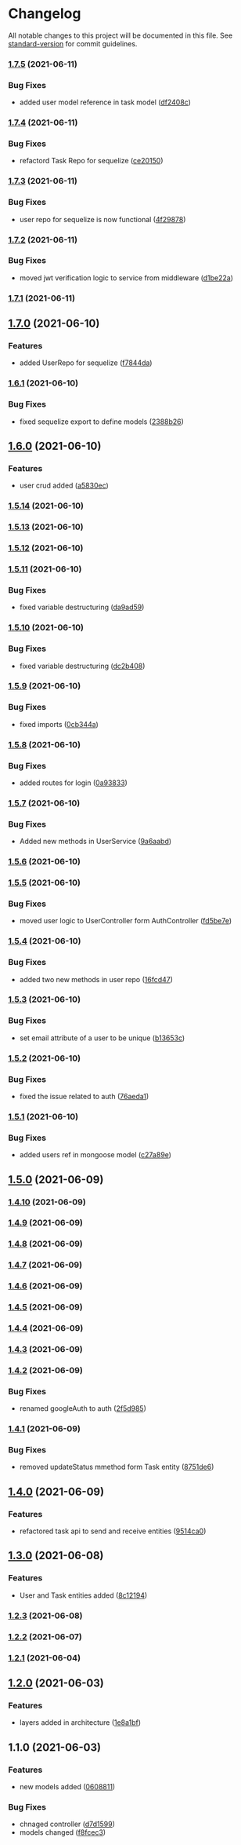 # Changelog

All notable changes to this project will be documented in this file. See [standard-version](https://github.com/conventional-changelog/standard-version) for commit guidelines.

### [1.7.5](https://github.com/shariq-carbonteq/ToDoApp/compare/v1.7.4...v1.7.5) (2021-06-11)


### Bug Fixes

* added user model reference in task model ([df2408c](https://github.com/shariq-carbonteq/ToDoApp/commit/df2408c0fcf672f042ed0ce8e03e77a22c57bd19))

### [1.7.4](https://github.com/shariq-carbonteq/ToDoApp/compare/v1.7.3...v1.7.4) (2021-06-11)


### Bug Fixes

* refactord Task Repo for sequelize ([ce20150](https://github.com/shariq-carbonteq/ToDoApp/commit/ce201504e8c8b2817a261ac53c047bd649828caf))

### [1.7.3](https://github.com/shariq-carbonteq/ToDoApp/compare/v1.7.2...v1.7.3) (2021-06-11)


### Bug Fixes

* user repo for sequelize is now functional ([4f29878](https://github.com/shariq-carbonteq/ToDoApp/commit/4f29878eeb5aa0ba9b61120b1bad800d576477f7))

### [1.7.2](https://github.com/shariq-carbonteq/ToDoApp/compare/v1.7.1...v1.7.2) (2021-06-11)


### Bug Fixes

* moved jwt verification logic to service from middleware ([d1be22a](https://github.com/shariq-carbonteq/ToDoApp/commit/d1be22a169d725a8fcb7b81841e69c4301f6cf9e))

### [1.7.1](https://github.com/shariq-carbonteq/ToDoApp/compare/v1.7.0...v1.7.1) (2021-06-11)

## [1.7.0](https://github.com/shariq-carbonteq/ToDoApp/compare/v1.6.1...v1.7.0) (2021-06-10)


### Features

* added UserRepo for sequelize ([f7844da](https://github.com/shariq-carbonteq/ToDoApp/commit/f7844da3b2b39f5213b0164d0ac6e4868d7a4714))

### [1.6.1](https://github.com/shariq-carbonteq/ToDoApp/compare/v1.6.0...v1.6.1) (2021-06-10)


### Bug Fixes

* fixed sequelize export to define models ([2388b26](https://github.com/shariq-carbonteq/ToDoApp/commit/2388b268c4b290752143b15d590ffed1b2a02e8e))

## [1.6.0](https://github.com/shariq-carbonteq/ToDoApp/compare/v1.5.14...v1.6.0) (2021-06-10)


### Features

* user crud added ([a5830ec](https://github.com/shariq-carbonteq/ToDoApp/commit/a5830ec8e4a85544db9f8b6acc31673980d3fede))

### [1.5.14](https://github.com/shariq-carbonteq/ToDoApp/compare/v1.5.13...v1.5.14) (2021-06-10)

### [1.5.13](https://github.com/shariq-carbonteq/ToDoApp/compare/v1.5.12...v1.5.13) (2021-06-10)

### [1.5.12](https://github.com/shariq-carbonteq/ToDoApp/compare/v1.5.11...v1.5.12) (2021-06-10)

### [1.5.11](https://github.com/shariq-carbonteq/ToDoApp/compare/v1.5.10...v1.5.11) (2021-06-10)


### Bug Fixes

* fixed variable destructuring ([da9ad59](https://github.com/shariq-carbonteq/ToDoApp/commit/da9ad59e5f7719c5fcfaf35da17080948b8e4fe2))

### [1.5.10](https://github.com/shariq-carbonteq/ToDoApp/compare/v1.5.9...v1.5.10) (2021-06-10)


### Bug Fixes

* fixed variable destructuring ([dc2b408](https://github.com/shariq-carbonteq/ToDoApp/commit/dc2b4086afe8ac40a09a074b69ca74ee771c7e9c))

### [1.5.9](https://github.com/shariq-carbonteq/ToDoApp/compare/v1.5.8...v1.5.9) (2021-06-10)


### Bug Fixes

* fixed imports ([0cb344a](https://github.com/shariq-carbonteq/ToDoApp/commit/0cb344a7c78295bf1374f3be1c99f70e5989619f))

### [1.5.8](https://github.com/shariq-carbonteq/ToDoApp/compare/v1.5.7...v1.5.8) (2021-06-10)


### Bug Fixes

* added routes for login ([0a93833](https://github.com/shariq-carbonteq/ToDoApp/commit/0a93833929048d4b979868d918b041607db6d411))

### [1.5.7](https://github.com/shariq-carbonteq/ToDoApp/compare/v1.5.6...v1.5.7) (2021-06-10)


### Bug Fixes

* Added new methods in UserService ([9a6aabd](https://github.com/shariq-carbonteq/ToDoApp/commit/9a6aabda571767355930142ce36ddf67c8a266d5))

### [1.5.6](https://github.com/shariq-carbonteq/ToDoApp/compare/v1.5.5...v1.5.6) (2021-06-10)

### [1.5.5](https://github.com/shariq-carbonteq/ToDoApp/compare/v1.5.4...v1.5.5) (2021-06-10)


### Bug Fixes

* moved user logic to UserController form AuthController ([fd5be7e](https://github.com/shariq-carbonteq/ToDoApp/commit/fd5be7e9a754105a6bc995bc01fd556f7f7be8fa))

### [1.5.4](https://github.com/shariq-carbonteq/ToDoApp/compare/v1.5.3...v1.5.4) (2021-06-10)


### Bug Fixes

* added two new methods in user repo ([16fcd47](https://github.com/shariq-carbonteq/ToDoApp/commit/16fcd47fc70071d092ac2bd892b880627e9c182d))

### [1.5.3](https://github.com/shariq-carbonteq/ToDoApp/compare/v1.5.2...v1.5.3) (2021-06-10)


### Bug Fixes

* set email attribute of a user to be unique ([b13653c](https://github.com/shariq-carbonteq/ToDoApp/commit/b13653ce6e7a0af87207aa8f1dfee6178eea1e21))

### [1.5.2](https://github.com/shariq-carbonteq/ToDoApp/compare/v1.5.1...v1.5.2) (2021-06-10)


### Bug Fixes

* fixed the issue related to auth ([76aeda1](https://github.com/shariq-carbonteq/ToDoApp/commit/76aeda1f1365ed740527dfe155bfc0dc5db09d4a))

### [1.5.1](https://github.com/shariq-carbonteq/ToDoApp/compare/v1.5.0...v1.5.1) (2021-06-10)


### Bug Fixes

* added users ref in mongoose model ([c27a89e](https://github.com/shariq-carbonteq/ToDoApp/commit/c27a89e11ab04c8461575166c50c9a9d2363a07b))

## [1.5.0](https://github.com/shariq-carbonteq/ToDoApp/compare/v1.4.10...v1.5.0) (2021-06-09)

### [1.4.10](https://github.com/shariq-carbonteq/ToDoApp/compare/v1.4.9...v1.4.10) (2021-06-09)

### [1.4.9](https://github.com/shariq-carbonteq/ToDoApp/compare/v1.4.8...v1.4.9) (2021-06-09)

### [1.4.8](https://github.com/shariq-carbonteq/ToDoApp/compare/v1.4.7...v1.4.8) (2021-06-09)

### [1.4.7](https://github.com/shariq-carbonteq/ToDoApp/compare/v1.4.6...v1.4.7) (2021-06-09)

### [1.4.6](https://github.com/shariq-carbonteq/ToDoApp/compare/v1.4.5...v1.4.6) (2021-06-09)

### [1.4.5](https://github.com/shariq-carbonteq/ToDoApp/compare/v1.4.4...v1.4.5) (2021-06-09)

### [1.4.4](https://github.com/shariq-carbonteq/ToDoApp/compare/v1.4.3...v1.4.4) (2021-06-09)

### [1.4.3](https://github.com/shariq-carbonteq/ToDoApp/compare/v1.4.2...v1.4.3) (2021-06-09)

### [1.4.2](https://github.com/shariq-carbonteq/ToDoApp/compare/v1.4.1...v1.4.2) (2021-06-09)


### Bug Fixes

* renamed googleAuth to auth ([2f5d985](https://github.com/shariq-carbonteq/ToDoApp/commit/2f5d985bbe27f825b078cc84a8fa053c4c49775c))

### [1.4.1](https://github.com/shariq-carbonteq/ToDoApp/compare/v1.4.0...v1.4.1) (2021-06-09)


### Bug Fixes

* removed updateStatus mmethod form Task entity ([8751de6](https://github.com/shariq-carbonteq/ToDoApp/commit/8751de67007387509b6da4672f3a935dece4894e))

## [1.4.0](https://github.com/shariq-carbonteq/ToDoApp/compare/v1.3.0...v1.4.0) (2021-06-09)


### Features

* refactored task api to send and receive entities ([9514ca0](https://github.com/shariq-carbonteq/ToDoApp/commit/9514ca09b991e68ec6721c88f109814fdda1eb14))

## [1.3.0](https://github.com/shariq-carbonteq/ToDoApp/compare/v1.2.3...v1.3.0) (2021-06-08)


### Features

* User and Task entities added ([8c12194](https://github.com/shariq-carbonteq/ToDoApp/commit/8c121942d17dcf430608a03dfba1f1b7ccf6823a))

### [1.2.3](https://github.com/shariq-carbonteq/ToDoApp/compare/v1.2.2...v1.2.3) (2021-06-08)

### [1.2.2](https://github.com/shariq-carbonteq/ToDoApp/compare/v1.2.1...v1.2.2) (2021-06-07)

### [1.2.1](https://github.com/shariq-carbonteq/ToDoApp/compare/v1.2.0...v1.2.1) (2021-06-04)

## [1.2.0](https://github.com/shariq-carbonteq/ToDoApp/compare/v1.1.0...v1.2.0) (2021-06-03)


### Features

* layers added in architecture ([1e8a1bf](https://github.com/shariq-carbonteq/ToDoApp/commit/1e8a1bf9b70a08e271a295098502b189e10fca46))

## 1.1.0 (2021-06-03)


### Features

* new models added ([0608811](https://github.com/shariq-carbonteq/ToDoApp/commit/06088111774c214abf66dd7ab6b6f49655dab007))


### Bug Fixes

* chnaged controller ([d7d1599](https://github.com/shariq-carbonteq/ToDoApp/commit/d7d1599dc88b5f88f05d12add51b3cff593c4650))
* models changed ([f8fcec3](https://github.com/shariq-carbonteq/ToDoApp/commit/f8fcec3831ade7fb785df92b26c9ddd35456af4b))
